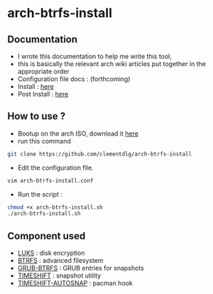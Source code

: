 # arch-btrfs-install

## Documentation
- I wrote this documentation to help me write this tool, 
- this is basically the relevant arch wiki articles put together in the appropriate order
- Configuration file docs : (forthcoming)
- Install : [here](docs/arch-v2.1-install.md)
- Post Install : [here](docs/arch-v2.1-postinstall.md)


## How to use ?
- Bootup on the arch ISO, download it [here](https://archlinux.org/download/)
- run this command
```bash
git clone https://github.com/clementdlg/arch-btrfs-install
```

- Edit the configuration file. 
```bash
vim arch-btrfs-install.conf
```

- Run the script :
```bash
chmod +x arch-btrfs-install.sh
./arch-btrfs-install.sh
```

## Component used
- [LUKS](https://en.wikipedia.org/wiki/Linux_Unified_Key_Setup) : disk encryption
- [BTRFS](https://btrfs.readthedocs.io/en/latest/Introduction.html) : advanced filesystem
- [GRUB-BTRFS](https://github.com/Antynea/grub-btrfs) : GRUB entries for snapshots
- [TIMESHIFT](https://github.com/linuxmint/timeshift) : snapshot utility
- [TIMESHIFT-AUTOSNAP](https://aur.archlinux.org/packages/timeshift-autosnap) : pacman hook
